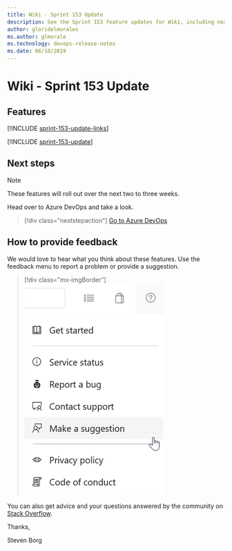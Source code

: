 ```yaml
---
title: Wiki - Sprint 153 Update
description: See the Sprint 153 feature updates for Wiki, including next steps.
author: gloridelmorales
ms.author: glmorale
ms.technology: devops-release-notes
ms.date: 06/10/2019
---
```


# Wiki - Sprint 153 Update

## Features

[!INCLUDE [sprint-153-update-links](../includes/wiki/sprint-153-update-links.md)]

[!INCLUDE [sprint-153-update](../includes/wiki/sprint-153-update.md)]

## Next steps

> [!NOTE]
> These features will roll out over the next two to three weeks.

Head over to Azure DevOps and take a look.

> [!div class="nextstepaction"]
> [Go to Azure DevOps](https://go.microsoft.com/fwlink/?LinkId=307137&campaign=o~msft~docs~product-vsts~release-notes)

## How to provide feedback

We would love to hear what you think about these features. Use the feedback menu to report a problem or provide a suggestion.

> [!div class="mx-imgBorder"]
> ![Make a suggestion](../../media/make-a-suggestion.png)

You can also get advice and your questions answered by the community on [Stack Overflow](https://stackoverflow.com/questions/tagged/azure-devops).

Thanks,

Steven Borg
